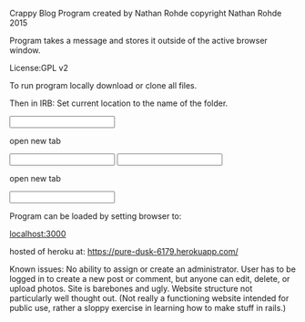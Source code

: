 Crappy Blog Program created by Nathan Rohde copyright Nathan Rohde 2015

Program takes a message and stores it outside of the active browser window.

License:GPL v2

To run program locally download or clone all files.

Then in IRB:
Set current location to the name of the folder.

<input command: postgresql>

open new tab

<input command: rake db:create>
<input command: rake db:migrate>

open new tab

<input command: rails server>

Program can be loaded by setting browser to:

<localhost:3000>

hosted of heroku at: https://pure-dusk-6179.herokuapp.com/

Known issues:
No ability to assign or create an administrator.
User has to be logged in to create a new post or comment, but anyone can edit, delete, or upload photos.
Site is barebones and ugly.
Website structure not particularly well thought out. (Not really a functioning website intended for public use, rather a sloppy exercise in learning how to make stuff in rails.)

